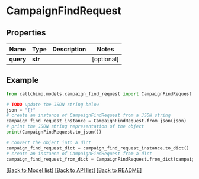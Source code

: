 # CampaignFindRequest


## Properties

Name | Type | Description | Notes
------------ | ------------- | ------------- | -------------
**query** | **str** |  | [optional] 

## Example

```python
from callchimp.models.campaign_find_request import CampaignFindRequest

# TODO update the JSON string below
json = "{}"
# create an instance of CampaignFindRequest from a JSON string
campaign_find_request_instance = CampaignFindRequest.from_json(json)
# print the JSON string representation of the object
print(CampaignFindRequest.to_json())

# convert the object into a dict
campaign_find_request_dict = campaign_find_request_instance.to_dict()
# create an instance of CampaignFindRequest from a dict
campaign_find_request_from_dict = CampaignFindRequest.from_dict(campaign_find_request_dict)
```
[[Back to Model list]](../README.md#documentation-for-models) [[Back to API list]](../README.md#documentation-for-api-endpoints) [[Back to README]](../README.md)


